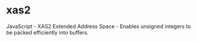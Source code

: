 # xas2
JavaScript - XAS2 Extended Address Space - Enables unsigned integers to be packed efficiently into buffers. 
